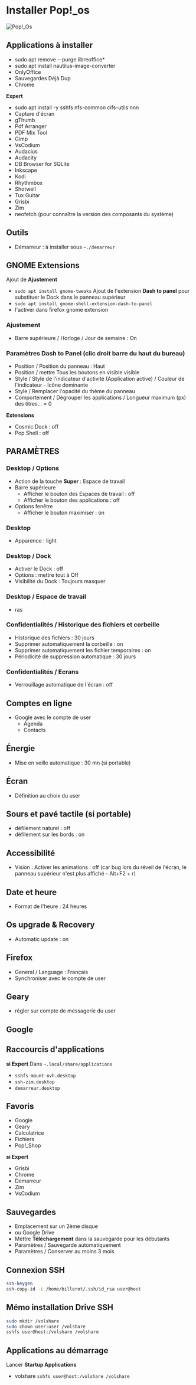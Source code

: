 # Installer Pop!_os

![Pop!_Os](https://user-images.githubusercontent.com/2213723/173556334-71be4dd4-5dbe-4093-a663-cd719c61bfbf.png)


## Applications à installer
- sudo apt remove --purge libreoffice*
- sudo apt install nautilus-image-converter
- OnlyOffice
- Sauvegardes Déjà Dup
- Chrome

**Expert**
- sudo apt install -y sshfs nfs-common cifs-utils nnn
- Capture d'écran
- gThumb
- Pdf Arranger
- PDF Mix Tool
- Gimp
- VsCodium
- Audacius
- Audacity
- DB Browser for SQLite
- Inkscape
- Kodi
- Rhythmbox
- Shotwell
- Tux Guitar
- Grisbi
- Zim
- neofetch (pour connaître la version des composants du système)

## Outils
- Démarreur : à installer sous `~./demarreur`

## GNOME Extensions
Ajout de **Ajustement**
- `sudo apt install gnome-tweaks`
Ajout de l'extension **Dash to panel** pour substituer le Dock dans le panneau supérieur
- `sudo apt install gnome-shell-extension-dash-to-panel`
- l'activer dans firefox gnome extension

### Ajustement
- Barre supérieure / Horloge / Jour de semaine : On

### Paramètres Dash to Panel (clic droit barre du haut du bureau)
- Position / Position du panneau : Haut
- Position / mettre Tous les boutons en visible visible 
- Style / Style de l'indicateur d'activité (Application active) / Couleur de l'indicateur - Icône dominante
- Style / Remplacer l'opacité du thème du panneau
- Comportement / Dégrouper les applications / Longueur maximum (px) des titres... = 0

**Extensions**
- Cosmic Dock : off
- Pop Shell : off

## PARAMÈTRES

### Desktop / Options
- Action de la touche **Super** : Espace de travail
- Barre supérieure 
  - Afficher le bouton des Espaces de travail : off
  - Afficher le bouton des applications : off
- Options fenêtre
  - Afficher le bouton maximiser : on

### Desktop
- Apparence : light 
 
### Desktop / Dock
- Activer le Dock : off
- Options : mettre tout à Off
- Visibilité du Dock : Toujours masquer

### Desktop / Espace de travail
- ras

### Confidentialités / Historique des fichiers et corbeille
- Historique des fichiers : 30 jours
- Supprimer automatiquement la corbeille : on
- Supprimer automatiquement les fichier temporaires : on
- Périodicité de suppression automatique : 30 jours

### Confidentialités / Ecrans
- Verrouillage automatique de l'écran : off

## Comptes en ligne
- Google avec le compte de user
  - Agenda
  - Contacts

## Énergie
- Mise en veille automatique : 30 mn (si portable)

## Écran
- Définition au choix du user

## Sours et pavé tactile (si portable)
- défilement naturel : off
- défilement sur les bords : on

## Accessibilité
- Vision : Activer les animations : off (car bug lors du réveil de l'écran, le panneau supérieur n'est plus affiché - Alt+F2 + r) 

## Date et heure
- Format de l'heure : 24 heures

## Os upgrade & Recovery
- Automatic update : on

## Firefox
- General / Language : Français
- Synchroniser avec le compte de user

## Geary
- régler sur compte de messagerie du user

## Google


## Raccourcis d'applications
**si Expert**
Dans `~.local/share/applications`
- `sshfs-mount-ovh.desktop`
- `ssh-zim.desktop`
- `demarreur.desktop`

## Favoris
- Google
- Geary
- Calculatrice
- Fichiers
- Pop!_Shop

**si Expert**
- Grisbi
- Chrome
- Demarreur
- Zim
- VsCodium

## Sauvegardes
- Emplacement sur un 2ème disque
- ou Google Drive
- Mettre **Téléchargement** dans la sauvegarde pour les débutants
- Paramètres / Sauvegarde automatiquement
- Paramètres / Conserver au moins 3 mois

## Connexion SSH
```bash
ssh-keygen
ssh-copy-id -i /home/billerot/.ssh/id_rsa user@host
```

## Mémo installation Drive SSH
```bash
sudo mkdir /volshare
sudo chown user:user /volshare
sshfs user@host:/volshare /volshare
```

## Applications au démarrage
Lancer **Startup Applications**
- volshare `sshfs user@host:/volshare /volshare`
